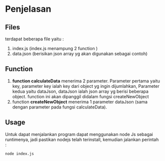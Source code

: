 # Penjelasan

## Files
terdapat beberapa file yaitu :
1. index.js (index.js menampung 2 function )
2. data.json (berisikan json array yg akan digunakan sebagai contoh)


## Function

 1. **function calculateData**  menerima 2 parameter. Parameter pertama yaitu key, parameter key ialah key dari object yg ingin dijumlahkan, Parameter kedua yaitu dataJson, dataJson ialah json array yg berisi beberapa object. function ini akan dipanggil didalam fungsi createNewObject
 2. function **createNewObject** menerima 1 parameter dataJson (sama dengan parameter pada fungsi calculateData).  

## Usage
Untuk dapat menjalankan program dapat menggunakan node Js sebagai runtimenya, jadi pastikan nodejs telah terinstall, kemudian jalankan perintah :

    node index.js
